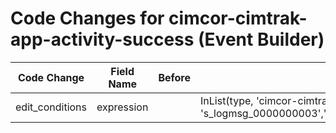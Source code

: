 # Code Changes for cimcor-cimtrak-app-activity-success (Event Builder)

| Code Change | Field Name | Before | After |
|-------------|------------|--------|-------|
| edit_conditions | expression |  | InList(type, 'cimcor-cimtrak-json-app-activity-success-catchall') && InList(toLower(message_id), 's_logmsg_0000000003','s_logmsg_0000000005','s_logmsg_0000000006','s_logmsg_0000000014','s_logmsg_0000000042','s_logmsg_0000000043','s_logmsg_0000000045','s_logmsg_0000000046','s_logmsg_0000000053','s_logmsg_0000000058','s_logmsg_0000000059','s_logmsg_0000000134','s_logmsg_0000000135','s_logmsg_0000000169','s_logmsg_0000000193','s_logmsg_0000000194','s_logmsg_0000000212','s_logmsg_0000000221','s_logmsg_0000000239') |